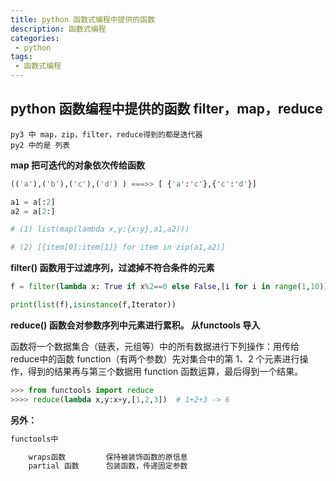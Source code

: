 ```yaml
---
title: python 函数式编程中提供的函数
description: 函数式编程
categories:
 - python
tags:
 - 函数式编程
---
```



##  python 函数编程中提供的函数 filter，map，reduce

	py3 中 map，zip，filter，reduce得到的都是迭代器
	py2 中的是 列表

**map 把可迭代的对象依次传给函数**

```python
(('a'),('b'),('c'),('d') ) ===>> [ {'a':'c'},{'c':'d'}]

a1 = a[:2] 
a2 = a[2:]

# (1) list(map(lambda x,y:{x:y},a1,a2)))

# (2) [{item[0]:item[1]} for item in zip(a1,a2)]
```

**filter() 函数用于过滤序列，过滤掉不符合条件的元素**

```python
f = filter(lambda x: True if x%2==0 else False,[i for i in range(1,10)] ) # 筛选偶数

print(list(f),isinstance(f,Iterator)) 
```

**reduce() 函数会对参数序列中元素进行累积。 从functools 导入**

函数将一个数据集合（链表，元组等）中的所有数据进行下列操作：用传给reduce中的函数 function（有两个参数）先对集合中的第 1、2 个元素进行操作，得到的结果再与第三个数据用 function 函数运算，最后得到一个结果。

```python
>>> from functools import reduce
>>>> reduce(lambda x,y:x+y,[1,2,3])  # 1+2+3 -> 6
```

**另外：**

```python
functools中

    wraps函数 		保持被装饰函数的原信息
    partial 函数      包装函数，传递固定参数
```
